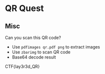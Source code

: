 # QR Quest
## Misc

Can you scan this QR code?

- Use `pdfimages qr.pdf png` to extract images 
- Use `zbarimg` to scan QR code
- Base64 decode result

CTF{lay3r3d_QR}
